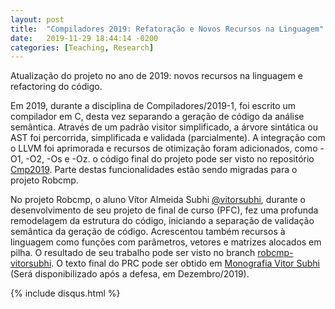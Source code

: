 ```yaml
---
layout: post
title:  "Compiladores 2019: Refatoração e Novos Recursos na Linguagem"
date:   2019-11-29 18:44:14 -0200
categories: [Teaching, Research]
---
```


Atualização do projeto no ano de 2019: novos recursos na linguagem e refactoring do código.

Em 2019, durante a disciplina de Compiladores/2019-1, foi escrito um compilador em C, desta vez separando a geração de código da análise semântica. Através de um padrão visitor simplificado, a árvore sintática ou AST foi percorrida, simplificada e validada (parcialmente). A integração com o LLVM foi aprimorada e recursos de otimização foram adicionados, como -O1, -O2, -Os e -Oz. o código final do projeto pode ser visto no repositório [Cmp2019](https://github.com/thborges/cmp2019). Parte destas funcionalidades estão sendo migradas para o projeto Robcmp.

No projeto Robcmp, o aluno Vítor Almeida Subhi [@vitorsubhi](https://github.com/vitorsubhi), durante o desenvolvimento de seu projeto de final de curso (PFC), fez uma profunda remodelagem da estrutura do código, iniciando a separação de validação semântica da geração de código. Acrescentou também recursos à linguagem como funções com parâmetros, vetores e matrizes alocados em pilha. O resultado de seu trabalho pode ser visto no branch [robcmp-vitorsubhi](https://github.com/thborges/robcmp/tree/vitorsubhi). O texto final do PRC pode ser obtido em [Monografia Vitor Subhi]() (Será disponibilizado após a defesa, em Dezembro/2019).

{% include disqus.html %}

